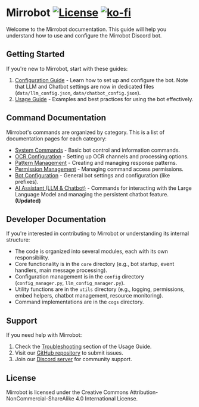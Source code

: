 # Mirrobot [![License](https://licensebuttons.net/l/by-nc-sa/4.0/88x31.png)](https://creativecommons.org/licenses/by-nc-sa/4.0/) [![ko-fi](https://ko-fi.com/img/githubbutton_sm.svg)](https://ko-fi.com/C0C0UZS4P)

Welcome to the Mirrobot documentation. This guide will help you understand how to use and configure the Mirrobot Discord bot.

## Getting Started

If you're new to Mirrobot, start with these guides:

1. [Configuration Guide](configuration.md) - Learn how to set up and configure the bot. Note that LLM and Chatbot settings are now in dedicated files (`data/llm_config.json`, `data/chatbot_config.json`).
2. [Usage Guide](usage.md) - Examples and best practices for using the bot effectively.

## Command Documentation

Mirrobot's commands are organized by category. This is a list of documentation pages for each category:

- [System Commands](commands/system.md) - Basic bot control and information commands.
- [OCR Configuration](commands/ocr_config.md) - Setting up OCR channels and processing options.
- [Pattern Management](commands/patterns.md) - Creating and managing response patterns.
- [Permission Management](commands/permissions.md) - Managing command access permissions.
- [Bot Configuration](commands/bot_config.md) - General bot settings and configuration (like prefixes).
- [AI Assistant (LLM & Chatbot)](llm_integration.md) - Commands for interacting with the Large Language Model and managing the persistent chatbot feature. **(Updated)**

## Developer Documentation

If you're interested in contributing to Mirrobot or understanding its internal structure:

- The code is organized into several modules, each with its own responsibility.
- Core functionality is in the `core` directory (e.g., bot startup, event handlers, main message processing).
- Configuration management is in the `config` directory (`config_manager.py`, `llm_config_manager.py`).
- Utility functions are in the `utils` directory (e.g., logging, permissions, embed helpers, chatbot management, resource monitoring).
- Command implementations are in the `cogs` directory.

## Support

If you need help with Mirrobot:

1. Check the [Troubleshooting](usage.md#troubleshooting) section of the Usage Guide.
2. Visit our [GitHub repository](https://github.com/Mirrowel/Mirrobot-py) to submit issues.
3. Join our [Discord server](https://discord.gg/invite-link) for community support.

## License

Mirrobot is licensed under the Creative Commons Attribution-NonCommercial-ShareAlike 4.0 International License.
